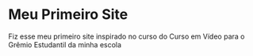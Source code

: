 # Meu Primeiro Site
 Fiz esse meu primeiro site inspirado no curso do Curso em Vídeo para o Grêmio Estudantil da minha escola
